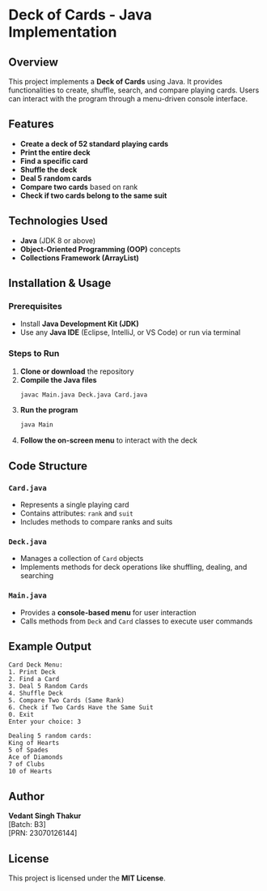 # Deck of Cards - Java Implementation

## Overview
This project implements a **Deck of Cards** using Java. It provides functionalities to create, shuffle, search, and compare playing cards. Users can interact with the program through a menu-driven console interface.

## Features
- **Create a deck of 52 standard playing cards**
- **Print the entire deck**
- **Find a specific card**
- **Shuffle the deck**
- **Deal 5 random cards**
- **Compare two cards** based on rank
- **Check if two cards belong to the same suit**

## Technologies Used
- **Java** (JDK 8 or above)
- **Object-Oriented Programming (OOP)** concepts
- **Collections Framework (ArrayList)**

## Installation & Usage
### Prerequisites
- Install **Java Development Kit (JDK)**
- Use any **Java IDE** (Eclipse, IntelliJ, or VS Code) or run via terminal

### Steps to Run
1. **Clone or download** the repository
2. **Compile the Java files**
   ```bash
   javac Main.java Deck.java Card.java
   ```
3. **Run the program**
   ```bash
   java Main
   ```
4. **Follow the on-screen menu** to interact with the deck

## Code Structure
### `Card.java`
- Represents a single playing card
- Contains attributes: `rank` and `suit`
- Includes methods to compare ranks and suits

### `Deck.java`
- Manages a collection of `Card` objects
- Implements methods for deck operations like shuffling, dealing, and searching

### `Main.java`
- Provides a **console-based menu** for user interaction
- Calls methods from `Deck` and `Card` classes to execute user commands

## Example Output
```
Card Deck Menu:
1. Print Deck
2. Find a Card
3. Deal 5 Random Cards
4. Shuffle Deck
5. Compare Two Cards (Same Rank)
6. Check if Two Cards Have the Same Suit
0. Exit
Enter your choice: 3

Dealing 5 random cards:
King of Hearts
5 of Spades
Ace of Diamonds
7 of Clubs
10 of Hearts
```


## Author
**Vedant Singh Thakur**  
[Batch: B3]  
[PRN: 23070126144]

## License
This project is licensed under the **MIT License**.

